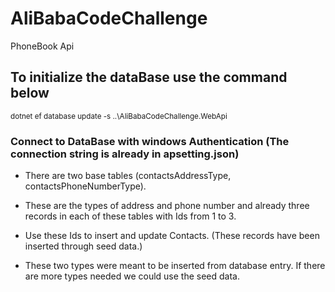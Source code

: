 # AliBabaCodeChallenge
PhoneBook Api

## To initialize the dataBase use the command below 
<sup> dotnet ef database update -s ..\AliBabaCodeChallenge.WebApi </sup> 

### Connect to DataBase with windows Authentication (The connection string is already in apsetting.json)
 
+ There are two base tables (contactsAddressType, contactsPhoneNumberType).
* These are the types of address and phone number and already three records in each of these  tables with Ids from 1 to 3.
- Use these Ids to insert and update Contacts. (These records have been inserted through seed data.)
+ These two types were meant to be inserted from database entry. If there are more types needed we could use the seed data.
